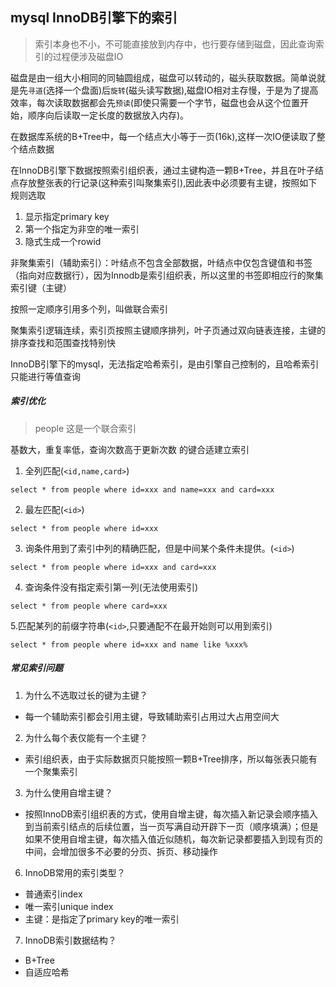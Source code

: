 ## mysql InnoDB引擎下的索引
> 索引本身也不小，不可能直接放到内存中，也行要存储到磁盘，因此查询索引的过程便涉及磁盘IO

磁盘是由一组大小相同的同轴圆组成，磁盘可以转动的，磁头获取数据。简单说就是先`寻道`(选择一个盘面)后`旋转`(磁头读写数据),磁盘IO相对主存慢，于是为了提高效率，每次读取数据都会先`预读`(即使只需要一个字节，磁盘也会从这个位置开始，顺序向后读取一定长度的数据放入内存)。


在数据库系统的B+Tree中，每一个结点大小等于一页(16k),这样一次IO便读取了整个结点数据

在InnoDB引擎下数据按照索引组织表，通过主键构造一颗B+Tree，并且在叶子结点存放整张表的行记录(这种索引叫聚集索引),因此表中必须要有主键，按照如下规则选取
1. 显示指定primary key
2. 第一个指定为非空的唯一索引
3. 隐式生成一个rowid

非聚集索引（辅助索引）：叶结点不包含全部数据，叶结点中仅包含键值和书签（指向对应数据行），因为Innodb是索引组织表，所以这里的书签即相应行的聚集索引键（主键）


按照一定顺序引用多个列，叫做联合索引

聚集索引逻辑连续，索引页按照主键顺序排列，叶子页通过双向链表连接，主键的排序查找和范围查找特别快

InnoDB引擎下的mysql，无法指定哈希索引，是由引擎自己控制的，且哈希索引只能进行等值查询

##### 索引优化
> people <id name card>这是一个联合索引

基数大，重复率低，查询次数高于更新次数 的键合适建立索引

1. 全列匹配(`<id,name,card>`)

```
select * from people where id=xxx and name=xxx and card=xxx
```

2. 最左匹配(`<id>`)

```
select * from people where id=xxx
```

3. 询条件用到了索引中列的精确匹配，但是中间某个条件未提供。(`<id>`)

```
select * from people where id=xxx and card=xxx
```

4. 查询条件没有指定索引第一列(无法使用索引)

```
select * from people where card=xxx
```

5.匹配某列的前缀字符串(`<id>`,只要通配不在最开始则可以用到索引)

```
select * from people where id=xxx and name like %xxx%
```


##### 常见索引问题


1. 为什么不选取过长的键为主键？

 * 每一个辅助索引都会引用主键，导致辅助索引占用过大占用空间大

2. 为什么每个表仅能有一个主键？

  * 索引组织表，由于实际数据页只能按照一颗B+Tree排序，所以每张表只能有一个聚集索引

3. 为什么使用自增主键？

 * 按照InnoDB索引组织表的方式，使用自增主键，每次插入新记录会顺序插入到当前索引结点的后续位置，当一页写满自动开辟下一页（顺序填满）；但是如果不使用自增主键，每次插入值近似随机，每次新记录都要插入到现有页的中间，会增加很多不必要的分页、拆页、移动操作

6. InnoDB常用的索引类型？

 * 普通索引index
 * 唯一索引unique index
 * 主键：是指定了primary key的唯一索引

7. InnoDB索引数据结构？

 * B+Tree
 * 自适应哈希